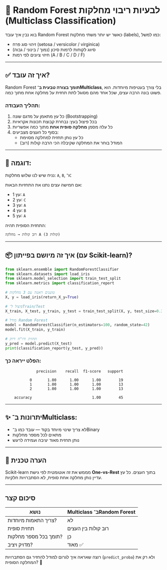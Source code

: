 # 🎯 Random Forest לבעיות ריבוי מחלקות (Multiclass Classification)
  
בוא נבין איך עובד Random Forest כאשר יש יותר משתי מחלקות (labels), כמו למשל:
- זיהוי סוג פרח (setosa / versicolor / virginica)
- סיווג לקוחות לרמות סיכון (נמוך / בינוני / גבוה)
- חיזוי ציונים לפי רמות (A / B / C / D / F)
  
---
  
## ✅ איך זה עובד?
  
Random Forest **תומך בצורה טבעית ב־Multiclass**, בלי צורך בעטיפות מיוחדות.
הוא פשוט בונה הרבה עצים, שכל אחד מהם מסוגל לתת תחזית על מחלקה אחת מתוך כמה.
  
### תהליך העבודה:
1. כל עץ מתאמן על מדגם שונה (Bootstrapping)
2. בכל פיצול בעץ: נבחרת קבוצת תכונות אקראיות
3. כל עלה מסמן **מחלקה סופית אחת** מתוך כמה אפשריות
4. בסוף כל העצים מצביעים:
   - כל עץ נותן תחזית למחלקה מסוימת
   - המודל בוחר את המחלקה שקיבלה הכי הרבה קולות (רוב)
  
---
  
## 🔢 דוגמה:
נניח שיש לנו שלוש מחלקות: `A`, `B`, ו־`C`
  
אם חמישה עצים נתנו את התחזיות הבאות:
- עץ 1: `A`
- עץ 2: `C`
- עץ 3: `A`
- עץ 4: `B`
- עץ 5: `A`
  
התחזית הסופית תהיה:
```
רוב קולות → מחלקה A (3 קולות)
```
  
---
  
## 📦 איך זה מיושם בפייתון (עם Scikit-learn)?
  
```python
from sklearn.ensemble import RandomForestClassifier
from sklearn.datasets import load_iris
from sklearn.model_selection import train_test_split
from sklearn.metrics import classification_report
  
# טוענים דאטה עם 3 מחלקות
X, y = load_iris(return_X_y=True)
  
# פיצול ל־Train/Test
X_train, X_test, y_train, y_test = train_test_split(X, y, test_size=0.3, random_state=42)
  
# מודל Random Forest
model = RandomForestClassifier(n_estimators=100, random_state=42)
model.fit(X_train, y_train)
  
# תחזית ודו"ח דיוק
y_pred = model.predict(X_test)
print(classification_report(y_test, y_pred))
```
  
### הפלט ייראה כך:
```
              precision    recall  f1-score   support
  
           0       1.00      1.00      1.00        19
           1       1.00      1.00      1.00        13
           2       1.00      1.00      1.00        13
  
    accuracy                           1.00        45
```
  
---
  
## ✨ יתרונות ב־Multiclass:
  
- לא צריך שינוי מיוחד בקוד — עובד כמו ב־Binary
- מתאים לכל מספר מחלקות
- נותן תחזית מאוד יציבה ועמידה לרעש
  
---
  
## 🧠 הערה טכנית
Scikit-learn מממש את זה אוטומטית לפי גישת **One-vs-Rest** בתוך העצים. כל עץ עדיין נותן מחלקה אחת סופית, לא הסתברויות חלקיות.
  
---
  
## סיכום קצר
  
| נושא | Multiclass ב־Random Forest |
|------|----------------------------|
| צריך התאמות מיוחדות? | לא |
| תחזית סופית | רוב קולות בין העצים |
| תומך בכל מספר מחלקות? | כן |
| מדויק ויציב? | מאוד ✅ |
  
רוצה שאראה איך לגרום למודל להחזיר גם הסתברויות (`predict_proba`) ולא רק את המחלקה הסופית? 🎯
  